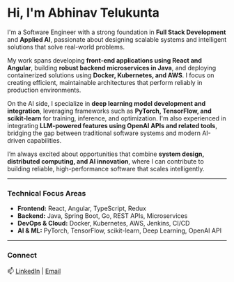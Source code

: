 # Hi, I'm Abhinav Telukunta  

I'm a Software Engineer with a strong foundation in **Full Stack Development** and **Applied AI**, passionate about designing scalable systems and intelligent solutions that solve real-world problems.  

My work spans developing **front-end applications using React and Angular**, building **robust backend microservices in Java**, and deploying containerized solutions using **Docker, Kubernetes, and AWS**. I focus on creating efficient, maintainable architectures that perform reliably in production environments.  

On the AI side, I specialize in **deep learning model development and integration**, leveraging frameworks such as **PyTorch, TensorFlow, and scikit-learn** for training, inference, and optimization. I'm also experienced in integrating **LLM-powered features using OpenAI APIs and related tools**, bridging the gap between traditional software systems and modern AI-driven capabilities.  

I’m always excited about opportunities that combine **system design, distributed computing, and AI innovation**, where I can contribute to building reliable, high-performance software that scales intelligently.  

---

### **Technical Focus Areas**
- **Frontend:** React, Angular, TypeScript, Redux  
- **Backend:** Java, Spring Boot, Go, REST APIs, Microservices  
- **DevOps & Cloud:** Docker, Kubernetes, AWS, Jenkins, CI/CD  
- **AI & ML:** PyTorch, TensorFlow, scikit-learn, Deep Learning, OpenAI API  

---

### **Connect**
📫 [LinkedIn](https://www.linkedin.com/in/telukunta-vijay-abhinav/) | [Email](mailto:vatelukunta@gmail.com)
